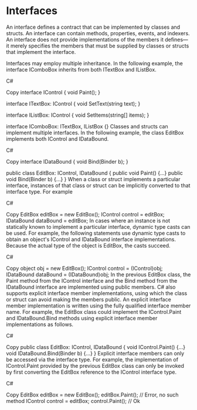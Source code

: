 # Interfaces

An interface defines a contract that can be implemented by classes and structs. An interface can contain methods, properties, events, and indexers. An interface does not provide implementations of the members it defines—it merely specifies the members that must be supplied by classes or structs that implement the interface.

Interfaces may employ multiple inheritance. In the following example, the interface IComboBox inherits from both ITextBox and IListBox.

C#

Copy
interface IControl
{
    void Paint();
}

interface ITextBox: IControl
{
    void SetText(string text);
}

interface IListBox: IControl
{
    void SetItems(string[] items);
}

interface IComboBox: ITextBox, IListBox {}
Classes and structs can implement multiple interfaces. In the following example, the class EditBox implements both IControl and IDataBound.

C#

Copy
interface IDataBound
{
    void Bind(Binder b);
}

public class EditBox: IControl, IDataBound
{
    public void Paint() {...}
    public void Bind(Binder b) {...}
}
When a class or struct implements a particular interface, instances of that class or struct can be implicitly converted to that interface type. For example

C#

Copy
EditBox editBox = new EditBox();
IControl control = editBox;
IDataBound dataBound = editBox;
In cases where an instance is not statically known to implement a particular interface, dynamic type casts can be used. For example, the following statements use dynamic type casts to obtain an object's IControl and IDataBound interface implementations. Because the actual type of the object is EditBox, the casts succeed.

C#

Copy
object obj = new EditBox();
IControl control = (IControl)obj;
IDataBound dataBound = (IDataBound)obj;
In the previous EditBox class, the Paint method from the IControl interface and the Bind method from the IDataBound interface are implemented using public members. C# also supports explicit interface member implementations, using which the class or struct can avoid making the members public. An explicit interface member implementation is written using the fully qualified interface member name. For example, the EditBox class could implement the IControl.Paint and IDataBound.Bind methods using explicit interface member implementations as follows.

C#

Copy
public class EditBox: IControl, IDataBound
{
    void IControl.Paint() {...}
    void IDataBound.Bind(Binder b) {...}
}
Explicit interface members can only be accessed via the interface type. For example, the implementation of IControl.Paint provided by the previous EditBox class can only be invoked by first converting the EditBox reference to the IControl interface type.

C#

Copy
EditBox editBox = new EditBox();
editBox.Paint();                        // Error, no such method
IControl control = editBox;
control.Paint();                        // Ok
